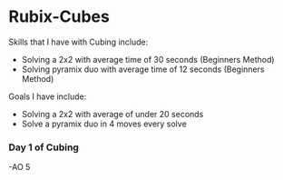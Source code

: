 # Rubix-Cubes
Skills that I have with Cubing include:
- Solving a 2x2 with average time of 30 seconds (Beginners Method)
- Solving pyramix duo with average time of 12 seconds (Beginners Method)
  
 Goals I have include:
 - Solving a 2x2 with average of under 20 seconds
 - Solve a pyramix duo in 4 moves every solve
 
 ### Day 1 of Cubing
 -AO 5 
